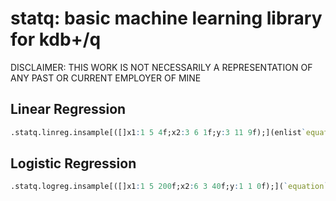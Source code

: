 # statq: basic machine learning library for kdb+/q

DISCLAIMER: THIS WORK IS NOT NECESSARILY A REPRESENTATION OF ANY PAST OR CURRENT EMPLOYER OF MINE

## Linear Regression
```q
.statq.linreg.insample[([]x1:1 5 4f;x2:3 6 1f;y:3 11 9f);](enlist`equation)!(enlist"y~intercept+x1")
```
## Logistic Regression
```q
.statq.logreg.insample[([]x1:1 5 200f;x2:6 3 40f;y:1 1 0f);](`equation`iterations`step)!("y~intercept+x1+x2";10000;0.1)
```

